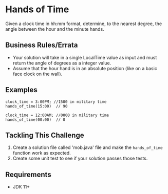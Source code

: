 # Hands of Time

Given a clock time in hh:mm format, determine, to the nearest degree, the angle between the hour and the minute hands.

## Business Rules/Errata

- Your solution will take in a single LocalTime value as input and must return the angle of degrees as a integer value.
- Assume that the hour hand is in an absolute position (like on a basic face clock on the wall).

## Examples

```
clock_time = 3:00PM; //1500 in military time
hands_of_time(15:00)  // 90

clock_time = 12:00AM; //0000 in military time
hands_of_time(00:00)  // 0
```

## Tackling This Challenge
1. Create a solution file called 'mob.java' file and make the `hands_of_time` function work as expected.
2. Create some unit test to see if your solution passes those tests.

## Requirements

- JDK 11+
